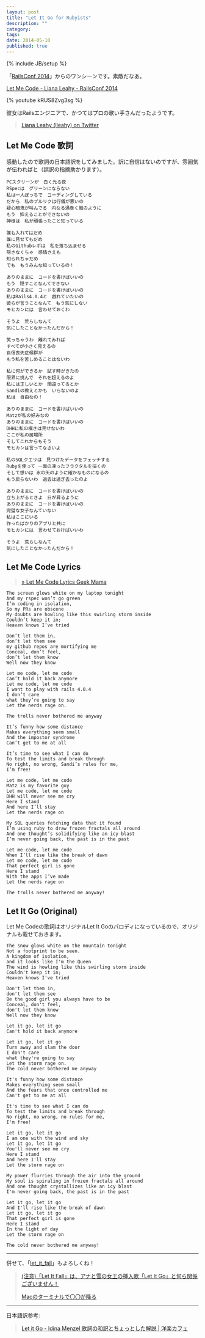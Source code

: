 ```yaml
---
layout: post
title: "Let It Go for Rubyists"
description: ""
category: 
tags: 
date: 2014-05-10
published: true
---
```

{% include JB/setup %}

「[RailsConf 2014](http://www.railsconf.com/ "RailsConf 2014 - April 22-25 in Chicago, IL")」からのワンシーンです。素敵だなあ。


[Let Me Code - Liana Leahy - RailsConf 2014](http://www.confreaks.com/videos/3461-railsconf-let-me-code "Let Me Code - Liana Leahy - RailsConf 2014")

{% youtube kRUS8Zvg3sg %}


彼女はRailsエンジニアで、かつてはプロの歌い手さんだったようです。

> [Liana Leahy (lleahy) on Twitter](https://twitter.com/lleahy "Liana Leahy (lleahy) on Twitter")

## Let Me Code 歌詞

感動したので歌詞の日本語訳をしてみました。訳に自信はないのですが、雰囲気が伝わればと（誤訳の指摘助かります）。

    PCスクリーンが　白く光る夜
    RSpecは　グリーンにならない
    私は一人ぼっちで　コーディングしている
    だから　私のプルリクは行儀が悪いの
    疑心暗鬼が叫んでる　内なる渦巻く嵐のように
    もう　抑えることができないの
    神様は　私が頑張ったこと知っている
    
    誰も入れてはだめ
    誰に見せてもだめ
    私のGithubレポは　私を落ち込ませる
    隠さなくちゃ　感情さえも
    知られちゃだめ
    でも　もうみんな知っているの！
    
    ありのままに　コードを書けばいいの
    もう　隠すことなんてできない
    ありのままに　コードを書けばいいの
    私はRails4.0.4と　戯れていたいの
    彼らが言うことなんて　もう気にしない
    モヒカンには　言わせておくわ
    
    そうよ　荒らしなんて
    気にしたことなかったんだから！
    
    笑っちゃうわ　離れてみれば
    すべてが小さく見えるの
    自信喪失症候群が
    もう私を苦しめることはないわ
    
    私に何ができるか　試す時がきたの
    限界に挑んで　それを超えるのよ
    私には正しいとか　間違ってるとか
    Sandiの教えとかも　いらないのよ
    私は　自由なの！
    
    ありのままに　コードを書けばいいの
    Matzが私の好みなの
    ありのままに　コードを書けばいいの
    DHHに私の嘆きは見せないわ
    ここが私の居場所
    そしてこれからもそう
    モヒカンは言ってなさいよ
    
    私のSQLクエリは　見つけたデータをフェッチする
    Rubyを使って 一面の凍ったフラクタルを描くの
    そして想いは 氷の矢のように確かなものになるの
    もう戻らないわ　過去は過ぎ去ったのよ
    
    ありのままに　コードを書けばいいの
    立ち上がるときよ　日が昇るように
    ありのままに　コードを書けばいいの
    完璧な女子なんていない
    私はここにいる
    作ったばかりのアプリと共に
    モヒカンには　言わせておけばいいわ
    
    そうよ　荒らしなんて
    気にしたことなかったんだから！
    

## Let Me Code Lyrics

> [» Let Me Code Lyrics Geek Mama](https://blogs.law.harvard.edu/lianaleahy/2014/04/25/let-me-code-lyrics/ "» Let Me Code Lyrics Geek Mama")

    The screen glows white on my laptop tonight
    And my rspec won’t go green
    I’m coding in isolation,
    So my PRs are obscene
    My doubts are howling like this swirling storm inside
    Couldn’t keep it in;
    Heaven knows I’ve tried
    
    Don’t let them in,
    don’t let them see
    my github repos are mortifying me
    Conceal, don’t feel,
    don’t let them know
    Well now they know
    
    Let me code, let me code
    Can’t hold it back anymore
    Let me code, let me code
    I want to play with rails 4.0.4
    I don’t care
    what they’re going to say
    Let the nerds rage on.
    
    The trolls never bothered me anyway
    
    It’s funny how some distance
    Makes everything seem small
    And the impostor syndrome
    Can’t get to me at all
    
    It’s time to see what I can do
    To test the limits and break through
    No right, no wrong, Sandi’s rules for me,
    I’m free!
    
    Let me code, let me code
    Matz is my favorite guy
    Let me code, let me code
    DHH will never see me cry
    Here I stand
    And here I’ll stay
    Let the nerds rage on
    
    My SQL queries fetching data that it found
    I’m using ruby to draw frozen fractals all around
    And one thought’s solidifying like an icy blast
    I’m never going back, the past is in the past
    
    Let me code, let me code
    When I’ll rise like the break of dawn
    Let me code, let me code
    That perfect girl is gone
    Here I stand
    With the apps I’ve made
    Let the nerds rage on
    
    The trolls never bothered me anyway!


## Let It Go (Original)

Let Me Codeの歌詞はオリジナルLet It Goのパロディになっているので、オリジナルも載せておきます。

    The snow glows white on the mountain tonight
    Not a footprint to be seen.
    A kingdom of isolation,
    and it looks like I'm the Queen
    The wind is howling like this swirling storm inside
    Couldn't keep it in;
    Heaven knows I've tried
    
    Don't let them in,
    don't let them see
    Be the good girl you always have to be
    Conceal, don't feel,
    don't let them know
    Well now they know
    
    Let it go, let it go
    Can't hold it back anymore
    
    Let it go, let it go
    Turn away and slam the door
    I don't care
    what they're going to say
    Let the storm rage on.
    The cold never bothered me anyway
    
    It's funny how some distance
    Makes everything seem small
    And the fears that once controlled me
    Can't get to me at all
    
    It's time to see what I can do
    To test the limits and break through
    No right, no wrong, no rules for me,
    I'm free!
    
    Let it go, let it go
    I am one with the wind and sky
    Let it go, let it go
    You'll never see me cry
    Here I stand
    And here I'll stay
    Let the storm rage on
    
    My power flurries through the air into the ground
    My soul is spiraling in frozen fractals all around
    And one thought crystallizes like an icy blast
    I'm never going back, the past is in the past
    
    Let it go, let it go
    And I'll rise like the break of dawn
    Let it go, let it go
    That perfect girl is gone
    Here I stand
    In the light of day
    Let the storm rage on
    
    The cold never bothered me anyway!

---

併せて、「[let_it_fall](https://rubygems.org/gems/let_it_fall "let_it_fall")」もよろしくね！

> [(注意)「Let It Fall」は、アナと雪の女王の挿入歌「Let It Go」と何ら関係ございません！](http://melborne.github.io/2014/05/12/letitfall-is-not-letitgo/ "(注意)「Let It Fall」は、アナと雪の女王の挿入歌「Let It Go」と何ら関係ございません！")
>
> [Macのターミナルで〇〇が降る](http://melborne.github.io/2014/05/01/let-it-fall-in-the-mac-terminal/ "Macのターミナルで〇〇が降る")

---

日本語訳参考:

> [Let it Go - Idina Menzel 歌詞の和訳とちょっとした解説 \| 洋楽カフェ](http://caffe.takat33.com/2014/03/let-it-go-idina-menzel.html "Let it Go - Idina Menzel 歌詞の和訳とちょっとした解説 \| 洋楽カフェ")
> 

